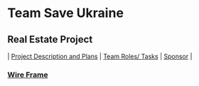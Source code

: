 # Team Save Ukraine
## Real Estate Project

| [Project Description and Plans](plans.md) | [Team Roles/ Tasks](roles.md) | [Sponsor](sponsor.md) |

### [Wire Frame](https://user-images.githubusercontent.com/89666148/158116333-8be72e38-3c38-4c2d-b1ab-c5c69a0c1af8.jpeg)


